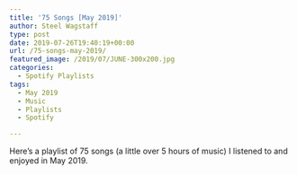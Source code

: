 ```yaml
---
title: '75 Songs [May 2019]'
author: Steel Wagstaff
type: post
date: 2019-07-26T19:40:19+00:00
url: /75-songs-may-2019/
featured_image: /2019/07/JUNE-300x200.jpg
categories:
  - Spotify Playlists
tags:
  - May 2019
  - Music
  - Playlists
  - Spotify

---
```

Here&#8217;s a playlist of 75 songs (a little over 5 hours of music) I listened to and enjoyed in May 2019.<figure class="wp-block-embed-spotify wp-block-embed is-type-rich is-provider-spotify wp-embed-aspect-9-16 wp-has-aspect-ratio">

<div class="wp-block-embed__wrapper">
</div></figure>